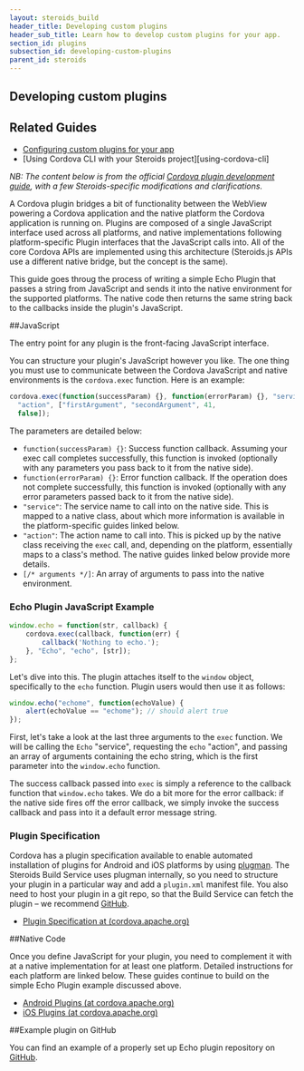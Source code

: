 ```yaml
---
layout: steroids_build
header_title: Developing custom plugins
header_sub_title: Learn how to develop custom plugins for your app.
section_id: plugins
subsection_id: developing-custom-plugins
parent_id: steroids
---
```

<section class="docs-section" id="developing-custom-plugins">

# Developing custom plugins

## Related Guides
* [Configuring custom plugins for your app][custom-plugin-config]
* [Using Cordova CLI with your Steroids project][using-cordova-cli]

*NB: The content below is from the official [Cordova plugin development guide][cordova-plugin-guide], with a few Steroids-specific modifications and clarifications.*

A Cordova plugin bridges a bit of functionality between the WebView powering a Cordova application and the native platform the Cordova application is running on. Plugins are composed of a single JavaScript interface used across all platforms, and native implementations following platform-specific Plugin interfaces that the JavaScript calls into. All of the core Cordova APIs are implemented using this architecture (Steroids.js APIs use a different native bridge, but the concept is the same).

This guide goes throug the process of writing a simple Echo Plugin that passes a string from JavaScript and sends it into the native environment for the supported platforms. The native code then returns the same string back to the callbacks inside the plugin's JavaScript.

##JavaScript

The entry point for any plugin is the front-facing JavaScript interface.

You can structure your plugin's JavaScript however you like. The one thing you must use to communicate between the Cordova JavaScript and native environments is the `cordova.exec` function. Here is an example:

```javascript
cordova.exec(function(successParam) {}, function(errorParam) {}, "service",
  "action", ["firstArgument", "secondArgument", 41,
  false]);
```

The parameters are detailed below:

* `function(successParam) {}`: Success function callback. Assuming your exec call completes successfully, this function is invoked (optionally with any parameters you pass back to it from the native side).
* `function(errorParam) {}`: Error function callback. If the operation does not complete successfully, this function is invoked (optionally with any error parameters passed back to it from the native side).
* `"service"`: The service name to call into on the native side. This is mapped to a native class, about which more information is available in the platform-specific guides linked below.
* `"action"`: The action name to call into. This is picked up by the native class receiving the `exec` call, and, depending on the platform, essentially maps to a class's method. The native guides linked below provide more details.
* `[/* arguments */]`: An array of arguments to pass into the native environment.

### Echo Plugin JavaScript Example

```javascript
window.echo = function(str, callback) {
    cordova.exec(callback, function(err) {
        callback('Nothing to echo.');
    }, "Echo", "echo", [str]);
};
```

Let's dive into this. The plugin attaches itself to the `window` object, specifically to the `echo` function. Plugin users would then use it as follows:

```javascript
window.echo("echome", function(echoValue) {
    alert(echoValue == "echome"); // should alert true
});
```

First, let's take a look at the last three arguments to the `exec` function. We will be calling the `Echo` "service", requesting the `echo` "action", and passing an array of arguments containing the echo string, which is the first parameter into the `window.echo` function.

The success callback passed into `exec` is simply a reference to the callback function that `window.echo` takes. We do a bit more for the error callback: if the native side fires off the error callback, we simply invoke the success callback and pass into it a default error message string.

### Plugin Specification

Cordova has a plugin specification available to enable automated installation of plugins for Android and iOS platforms by using [plugman][plugman]. The Steroids Build Service uses plugman internally, so you need to structure your plugin in a particular way and add a `plugin.xml` manifest file. You also need to host your plugin in a git repo, so that the Build Service can fetch the plugin – we recommend [GitHub][github].

* [Plugin Specification at (cordova.apache.org)][cordova-plugin-spec]

##Native Code

Once you define JavaScript for your plugin, you need to complement it with at a native implementation for at least one platform. Detailed instructions for each platform are linked below. These guides continue to build on the simple Echo Plugin example discussed above.

 * [Android Plugins (at cordova.apache.org)][cordova-android-plugin]
 * [iOS Plugins (at cordova.apache.org)][cordova-ios-plugin]



##Example plugin on GitHub

You can find an example of a properly set up Echo plugin repository on [GitHub][steroids-echo-plugin].

[cordova-plugin-spec]: http://cordova.apache.org/docs/en/3.5.0/plugin_ref_spec.md.html#Plugin%20Specification
[cordova-android-plugin]: http://cordova.apache.org/docs/en/3.5.0/guide_platforms_android_plugin.md.html#Android%20Plugins
[cordova-ios-plugin]: http://cordova.apache.org/docs/en/3.5.0/guide_platforms_ios_plugin.md.html#iOS%20Plugins
[cordova-plugin-guide]: http://cordova.apache.org/docs/en/3.5.0/guide_hybrid_plugins_index.md.html#Plugin%20Development%20Guide
[custom-plugin-config]: /steroids/build-service/plugins/configuring-custom-plugins/
[github]: https://github.com
[plugman]: https://github.com/apache/cordova-plugman
[steroids-echo-plugin]: https://github.com/AppGyver/steroids-echo-plugin/
</section>